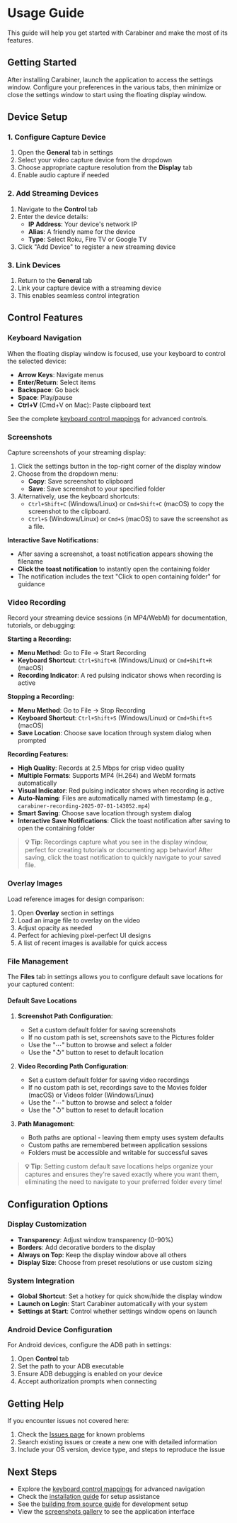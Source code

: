 # Usage Guide

This guide will help you get started with Carabiner and make the most of its features.

## Getting Started

After installing Carabiner, launch the application to access the settings window. Configure your preferences in the various tabs, then minimize or close the settings window to start using the floating display window.

## Device Setup

### 1. Configure Capture Device

1. Open the **General** tab in settings
2. Select your video capture device from the dropdown
3. Choose appropriate capture resolution from the **Display** tab
4. Enable audio capture if needed

### 2. Add Streaming Devices

1. Navigate to the **Control** tab
2. Enter the device details:
   - **IP Address**: Your device's network IP
   - **Alias**: A friendly name for the device
   - **Type**: Select Roku, Fire TV or Google TV
3. Click "Add Device" to register a new streaming device

### 3. Link Devices

1. Return to the **General** tab
2. Link your capture device with a streaming device
3. This enables seamless control integration

## Control Features

### Keyboard Navigation

When the floating display window is focused, use your keyboard to control the selected device:

- **Arrow Keys**: Navigate menus
- **Enter/Return**: Select items
- **Backspace**: Go back
- **Space**: Play/pause
- **Ctrl+V** (Cmd+V on Mac): Paste clipboard text

See the complete [keyboard control mappings](./key-mappings.md) for advanced controls.

### Screenshots

Capture screenshots of your streaming display:

1. Click the settings button in the top-right corner of the display window
2. Choose from the dropdown menu:
   - **Copy**: Save screenshot to clipboard
   - **Save**: Save screenshot to your specified folder
3. Alternatively, use the keyboard shortcuts:
   - `Ctrl+Shift+C` (Windows/Linux) or `Cmd+Shift+C` (macOS) to copy the screenshot to the clipboard.
   - `Ctrl+S` (Windows/Linux) or `Cmd+S` (macOS) to save the screenshot as a file.

**Interactive Save Notifications:**

- After saving a screenshot, a toast notification appears showing the filename
- **Click the toast notification** to instantly open the containing folder
- The notification includes the text "Click to open containing folder" for guidance

### Video Recording

Record your streaming device sessions (in MP4/WebM) for documentation, tutorials, or debugging:

**Starting a Recording:**

- **Menu Method**: Go to File → Start Recording
- **Keyboard Shortcut**: `Ctrl+Shift+R` (Windows/Linux) or `Cmd+Shift+R` (macOS)
- **Recording Indicator**: A red pulsing indicator shows when recording is active

**Stopping a Recording:**

- **Menu Method**: Go to File → Stop Recording
- **Keyboard Shortcut**: `Ctrl+Shift+S` (Windows/Linux) or `Cmd+Shift+S` (macOS)
- **Save Location**: Choose save location through system dialog when prompted

**Recording Features:**

- **High Quality**: Records at 2.5 Mbps for crisp video quality
- **Multiple Formats**: Supports MP4 (H.264) and WebM formats automatically
- **Visual Indicator**: Red pulsing indicator shows when recording is active
- **Auto-Naming**: Files are automatically named with timestamp (e.g., `carabiner-recording-2025-07-01-143052.mp4`)
- **Smart Saving**: Choose save location through system dialog
- **Interactive Save Notifications**: Click the toast notification after saving to open the containing folder

> **💡 Tip**: Recordings capture what you see in the display window, perfect for creating tutorials or documenting app behavior! After saving, click the toast notification to quickly navigate to your saved file.

### Overlay Images

Load reference images for design comparison:

1. Open **Overlay** section in settings
2. Load an image file to overlay on the video
3. Adjust opacity as needed
4. Perfect for achieving pixel-perfect UI designs
5. A list of recent images is available for quick access

### File Management

The **Files** tab in settings allows you to configure default save locations for your captured content:

#### Default Save Locations

1. **Screenshot Path Configuration**:
   - Set a custom default folder for saving screenshots
   - If no custom path is set, screenshots save to the Pictures folder
   - Use the "⋯" button to browse and select a folder
   - Use the "↺" button to reset to default location

2. **Video Recording Path Configuration**:
   - Set a custom default folder for saving video recordings
   - If no custom path is set, recordings save to the Movies folder (macOS) or Videos folder (Windows/Linux)
   - Use the "⋯" button to browse and select a folder
   - Use the "↺" button to reset to default location

3. **Path Management**:
   - Both paths are optional - leaving them empty uses system defaults
   - Custom paths are remembered between application sessions
   - Folders must be accessible and writable for successful saves

> **💡 Tip**: Setting custom default save locations helps organize your captures and ensures they're saved exactly where you want them, eliminating the need to navigate to your preferred folder every time!

## Configuration Options

### Display Customization

- **Transparency**: Adjust window transparency (0-90%)
- **Borders**: Add decorative borders to the display
- **Always on Top**: Keep the display window above all others
- **Display Size**: Choose from preset resolutions or use custom sizing

### System Integration

- **Global Shortcut**: Set a hotkey for quick show/hide the display window
- **Launch on Login**: Start Carabiner automatically with your system
- **Settings at Start**: Control whether settings window opens on launch

### Android Device Configuration

For Android devices, configure the ADB path in settings:

1. Open **Control** tab
2. Set the path to your ADB executable
3. Ensure ADB debugging is enabled on your device
4. Accept authorization prompts when connecting

## Getting Help

If you encounter issues not covered here:

1. Check the [Issues page](https://github.com/lvcabral/carabiner/issues) for known problems
2. Search existing issues or create a new one with detailed information
3. Include your OS version, device type, and steps to reproduce the issue

## Next Steps

- Explore the [keyboard control mappings](./key-mappings.md) for advanced navigation
- Check the [installation guide](./installation.md) for setup assistance
- See the [building from source guide](./building-from-source.md) for development setup
- View the [screenshots gallery](./screenshots.md) to see the application interface
